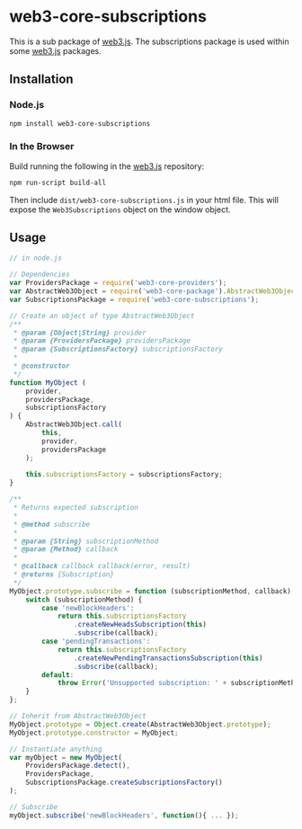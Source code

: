 # web3-core-subscriptions

This is a sub package of [web3.js][repo].
The subscriptions package is used within some [web3.js][repo] packages.

## Installation

### Node.js

```bash
npm install web3-core-subscriptions
```

### In the Browser

Build running the following in the [web3.js][repo] repository:

```bash
npm run-script build-all
```

Then include `dist/web3-core-subscriptions.js` in your html file.
This will expose the `Web3Subscriptions` object on the window object.


## Usage

```js
// in node.js

// Dependencies
var ProvidersPackage = require('web3-core-providers');
var AbstractWeb3Object = require('web3-core-package').AbstractWeb3Object;
var SubscriptionsPackage = require('web3-core-subscriptions');

// Create an object of type AbstractWeb3Object
/**
 * @param {Object|String} provider
 * @param {ProvidersPackage} providersPackage
 * @param {SubscriptionsFactory} subscriptionsFactory
 * 
 * @constructor
 */
function MyObject (
    provider,
    providersPackage,
    subscriptionsFactory
) {
    AbstractWeb3Object.call(
        this,
        provider,
        providersPackage
    );
    
    this.subscriptionsFactory = subscriptionsFactory;
}

/**
 * Returns expected subscription
 * 
 * @method subscribe
 * 
 * @param {String} subscriptionMethod
 * @param {Method} callback
 * 
 * @callback callback callback(error, result)
 * @returns {Subscription}
 */
MyObject.prototype.subscribe = function (subscriptionMethod, callback) {
    switch (subscriptionMethod) {
        case 'newBlockHeaders':
            return this.subscriptionsFactory
                .createNewHeadsSubscription(this)
                .subscribe(callback);
        case 'pendingTransactions':
            return this.subscriptionsFactory
                .createNewPendingTransactionsSubscription(this)
                .subscribe(callback);
        default:
            throw Error('Unsupported subscription: ' + subscriptionMethod);
    }
};

// Inherit from AbstractWeb3Object
MyObject.prototype = Object.create(AbstractWeb3Object.prototype);
MyObject.prototype.constructor = MyObject;

// Instantiate anything
var myObject = new MyObject(
    ProvidersPackage.detect(),
    ProvidersPackage,
    SubscriptionsPackage.createSubscriptionsFactory()
);

// Subscribe
myObject.subscribe('newBlockHeaders', function(){ ... });
```

[docs]: http://web3js.readthedocs.io/en/1.0/
[repo]: https://github.com/ethereum/web3.js


